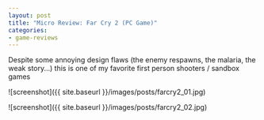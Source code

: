 ```yaml
---
layout: post
title: "Micro Review: Far Cry 2 (PC Game)"
categories:
- game-reviews
---
```


Despite some annoying design flaws (the enemy respawns, the malaria, the weak story...) this is one of my favorite first person shooters / sandbox games


![screenshot]({{ site.baseurl }}/images/posts/farcry2_01.jpg)

![screenshot]({{ site.baseurl }}/images/posts/farcry2_02.jpg)

